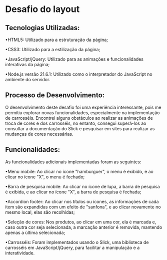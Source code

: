# Desafio do layout
## Tecnologias Utilizadas:
•HTML5: Utilizado para a estruturação da página;

•CSS3: Utilizado para a estilização da página;

•JavaScript/jQuery: Utilizado para as animações e funcionalidades interativas da página;

•Node.js versão 21.6.1: Utilizado como o interpretador do JavaScript no ambiente do servidor.

## Processo de Desenvolvimento:
O desenvolvimento deste desafio foi uma experiência interessante, pois me permitiu explorar novas funcionalidades, especialmente na implementação de carrosséis. Encontrei alguns obstáculos ao realizar as animações de troca de cores e dos carrosséis, no entanto, consegui superá-los ao consultar a documentação do Slick e pesquisar em sites para realizar as mudanças de cores necessárias.

## Funcionalidades:
As funcionalidades adicionais implementadas foram as seguintes:

•Menu mobile: Ao clicar no ícone "hamburguer", o menu é exibido, e ao clicar no ícone "X", o menu é fechado;

•Barra de pesquisa mobile: Ao clicar no ícone de lupa, a barra de pesquisa é exibida, e ao clicar no ícone "X", a barra de pesquisa é fechada;

•Accordion footer: Ao clicar nos títulos ou ícones, as informações de cada item são expandidas com um efeito de "sanfona", e ao clicar novamente no mesmo local, elas são recolhidas;

•Seleção de cores: Nos produtos, ao clicar em uma cor, ela é marcada e, caso outra cor seja selecionada, a marcação anterior é removida, mantendo apenas a última selecionada;

•Carrosséis: Foram implementados usando o Slick, uma biblioteca de carrosséis em JavaScript/jQuery, para facilitar a manipulação e a interatividade.

